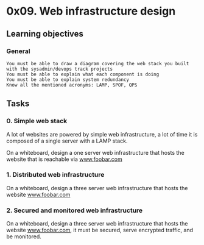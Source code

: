 # 0x09. Web infrastructure design

## Learning objectives

### General
	You must be able to draw a diagram covering the web stack you built with the sysadmin/devops track projects
	You must be able to explain what each component is doing
	You must be able to explain system redundancy
	Know all the mentioned acronyms: LAMP, SPOF, QPS

## Tasks

### 0. Simple web stack
A lot of websites are powered by simple web infrastructure, a lot of time it is composed of a single server with a LAMP stack.

On a whiteboard, design a one server web infrastructure that hosts the website that is reachable via www.foobar.com
### 1. Distributed web infrastructure
On a whiteboard, design a three server web infrastructure that hosts the website www.foobar.com
### 2. Secured and monitored web infrastructure
On a whiteboard, design a three server web infrastructure that hosts the website www.foobar.com, it must be secured, serve encrypted traffic, and be monitored.
